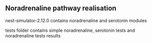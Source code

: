 ## Noradrenaline pathway realisation

nest-simulator-2.12.0 contains noradrenaline and serotonin modules

tests folder contains simple noradrenaline, serotonin tests and noradrenaline tests results

 
